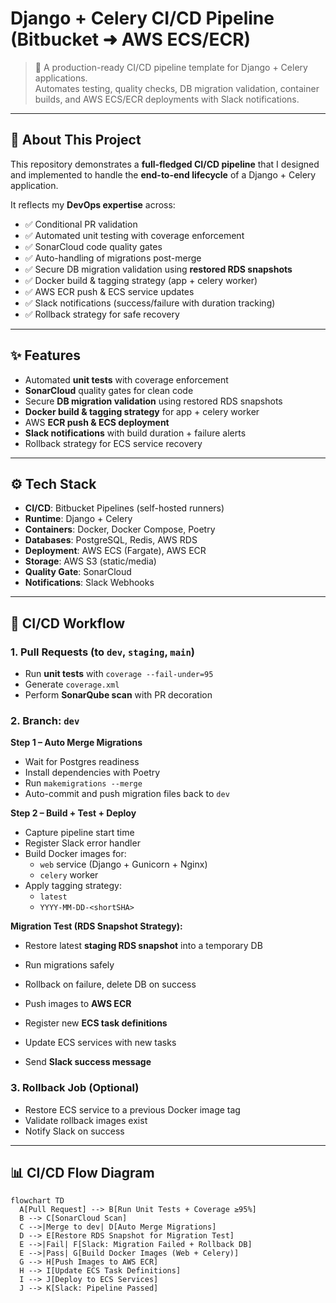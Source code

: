 # Django + Celery CI/CD Pipeline (Bitbucket ➜ AWS ECS/ECR)

> 🚀 A production-ready CI/CD pipeline template for Django + Celery applications.  
> Automates testing, quality checks, DB migration validation, container builds, and AWS ECS/ECR deployments with Slack notifications.

---

## 📌 About This Project  

This repository demonstrates a **full-fledged CI/CD pipeline** that I designed and implemented to handle the **end-to-end lifecycle** of a Django + Celery application.  

It reflects my **DevOps expertise** across:  
- ✅ Conditional PR validation  
- ✅ Automated unit testing with coverage enforcement  
- ✅ SonarCloud code quality gates  
- ✅ Auto-handling of migrations post-merge  
- ✅ Secure DB migration validation using **restored RDS snapshots**  
- ✅ Docker build & tagging strategy (app + celery worker)  
- ✅ AWS ECR push & ECS service updates  
- ✅ Slack notifications (success/failure with duration tracking)  
- ✅ Rollback strategy for safe recovery 

---

## ✨ Features  

- Automated **unit tests** with coverage enforcement  
- **SonarCloud** quality gates for clean code  
- Secure **DB migration validation** using restored RDS snapshots  
- **Docker build & tagging strategy** for app + celery worker  
- AWS **ECR push & ECS deployment**  
- **Slack notifications** with build duration + failure alerts  
- Rollback strategy for ECS service recovery  

---

## ⚙️ Tech Stack  

- **CI/CD**: Bitbucket Pipelines (self-hosted runners)  
- **Runtime**: Django + Celery  
- **Containers**: Docker, Docker Compose, Poetry  
- **Databases**: PostgreSQL, Redis, AWS RDS  
- **Deployment**: AWS ECS (Fargate), AWS ECR  
- **Storage**: AWS S3 (static/media)  
- **Quality Gate**: SonarCloud  
- **Notifications**: Slack Webhooks  

---

## 🔄 CI/CD Workflow  

### 1. Pull Requests (to `dev`, `staging`, `main`)  
- Run **unit tests** with `coverage --fail-under=95`  
- Generate `coverage.xml`  
- Perform **SonarQube scan** with PR decoration  

### 2. Branch: `dev`  

**Step 1 – Auto Merge Migrations**  
- Wait for Postgres readiness  
- Install dependencies with Poetry  
- Run `makemigrations --merge`  
- Auto-commit and push migration files back to `dev`  

**Step 2 – Build + Test + Deploy**  
- Capture pipeline start time  
- Register Slack error handler  
- Build Docker images for:  
  - `web` service (Django + Gunicorn + Nginx)  
  - `celery` worker  
- Apply tagging strategy:  
  - `latest`  
  - `YYYY-MM-DD-<shortSHA>`  

**Migration Test (RDS Snapshot Strategy):**  
- Restore latest **staging RDS snapshot** into a temporary DB  
- Run migrations safely  
- Rollback on failure, delete DB on success  

- Push images to **AWS ECR**  
- Register new **ECS task definitions**  
- Update ECS services with new tasks  
- Send **Slack success message**  

### 3. Rollback Job (Optional)  
- Restore ECS service to a previous Docker image tag  
- Validate rollback images exist  
- Notify Slack on success  

---

## 📊 CI/CD Flow Diagram  

```mermaid
flowchart TD
  A[Pull Request] --> B[Run Unit Tests + Coverage ≥95%]
  B --> C[SonarCloud Scan]
  C -->|Merge to dev| D[Auto Merge Migrations]
  D --> E[Restore RDS Snapshot for Migration Test]
  E -->|Fail| F[Slack: Migration Failed + Rollback DB]
  E -->|Pass| G[Build Docker Images (Web + Celery)]
  G --> H[Push Images to AWS ECR]
  H --> I[Update ECS Task Definitions]
  I --> J[Deploy to ECS Services]
  J --> K[Slack: Pipeline Passed]
